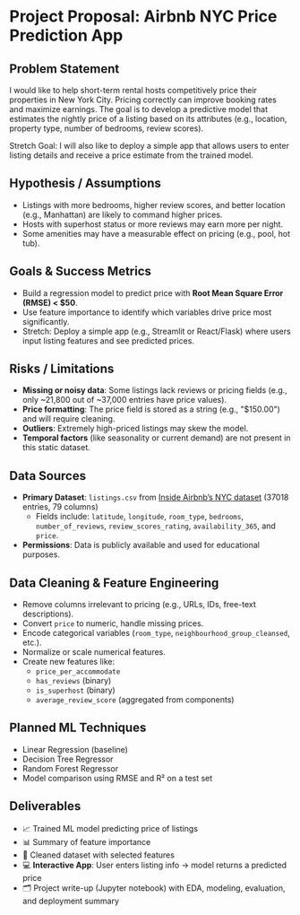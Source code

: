 # Project Proposal: Airbnb NYC Price Prediction App

## Problem Statement

I would like to help short-term rental hosts competitively price their properties in New York City. Pricing correctly can improve booking rates and maximize earnings. The goal is to develop a predictive model that estimates the nightly price of a listing based on its attributes (e.g., location, property type, number of bedrooms, review scores).

Stretch Goal: I will also like to deploy a simple app that allows users to enter listing details and receive a price estimate from the trained model.

## Hypothesis / Assumptions

- Listings with more bedrooms, higher review scores, and better location (e.g., Manhattan) are likely to command higher prices.
- Hosts with superhost status or more reviews may earn more per night.
- Some amenities may have a measurable effect on pricing (e.g., pool, hot tub).

## Goals & Success Metrics

- Build a regression model to predict price with **Root Mean Square Error (RMSE) < $50**.
- Use feature importance to identify which variables drive price most significantly.
- Stretch: Deploy a simple app (e.g., Streamlit or React/Flask) where users input listing features and see predicted prices.

## Risks / Limitations

- **Missing or noisy data**: Some listings lack reviews or pricing fields (e.g., only ~21,800 out of ~37,000 entries have price values).
- **Price formatting**: The price field is stored as a string (e.g., "$150.00") and will require cleaning.
- **Outliers**: Extremely high-priced listings may skew the model.
- **Temporal factors** (like seasonality or current demand) are not present in this static dataset.

## Data Sources

- **Primary Dataset**: `listings.csv` from [Inside Airbnb’s NYC dataset](http://insideairbnb.com/get-the-data.html) (37018 entries, 79 columns)
  - Fields include: `latitude`, `longitude`, `room_type`, `bedrooms`, `number_of_reviews`, `review_scores_rating`, `availability_365`, and `price`.
- **Permissions**: Data is publicly available and used for educational purposes.

## Data Cleaning & Feature Engineering

- Remove columns irrelevant to pricing (e.g., URLs, IDs, free-text descriptions).
- Convert `price` to numeric, handle missing prices.
- Encode categorical variables (`room_type`, `neighbourhood_group_cleansed`, etc.).
- Normalize or scale numerical features.
- Create new features like:
  - `price_per_accommodate`
  - `has_reviews` (binary)
  - `is_superhost` (binary)
  - `average_review_score` (aggregated from components)

## Planned ML Techniques

- Linear Regression (baseline)
- Decision Tree Regressor
- Random Forest Regressor
- Model comparison using RMSE and R² on a test set

## Deliverables

- 📈 Trained ML model predicting price of listings
- 📊 Summary of feature importance
- 🧼 Cleaned dataset with selected features
- 💻 **Interactive App**: User enters listing info → model returns a predicted price
- 🗂️ Project write-up (Jupyter notebook) with EDA, modeling, evaluation, and deployment summary
